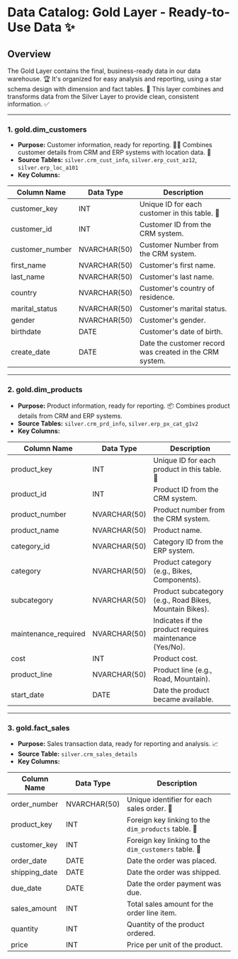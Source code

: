 # Data Catalog: Gold Layer - Ready-to-Use Data ✨

## Overview

The Gold Layer contains the final, business-ready data in our data warehouse. 🏆 It's organized for easy analysis and reporting, using a star schema design with dimension and fact tables. 🌟 This layer combines and transforms data from the Silver Layer to provide clean, consistent information. ✅

---

### 1. **gold.dim_customers**

- **Purpose:** Customer information, ready for reporting. 🧑‍💼 Combines customer details from CRM and ERP systems with location data. 📍
- **Source Tables:** `silver.crm_cust_info`, `silver.erp_cust_az12`, `silver.erp_loc_a101`
- **Key Columns:**

| Column Name   | Data Type | Description                                                                 |
|---------------|-----------|-----------------------------------------------------------------------------|
| customer_key  | INT       | Unique ID for each customer in this table. 🔑                                  |
| customer_id   | INT       | Customer ID from the CRM system.                                          |
| customer_number | NVARCHAR(50) | Customer Number from the CRM system.                                         |
| first_name    | NVARCHAR(50) | Customer's first name.                                                    |
| last_name     | NVARCHAR(50) | Customer's last name.                                                     |
| country       | NVARCHAR(50) | Customer's country of residence.                                          |
| marital_status| NVARCHAR(50) | Customer's marital status.                                                |
| gender        | NVARCHAR(50) | Customer's gender.                                                        |
| birthdate     | DATE      | Customer's date of birth.                                                   |
| create_date   | DATE      | Date the customer record was created in the CRM system.                      |

---

### 2. **gold.dim_products**

- **Purpose:** Product information, ready for reporting. 📦 Combines product details from CRM and ERP systems.
- **Source Tables:** `silver.crm_prd_info`, `silver.erp_px_cat_g1v2`
- **Key Columns:**

| Column Name         | Data Type | Description                                                                 |
|---------------------|-----------|-----------------------------------------------------------------------------|
| product_key         | INT       | Unique ID for each product in this table. 🔑                                  |
| product_id          | INT       | Product ID from the CRM system.                                         |
| product_number      | NVARCHAR(50) | Product number from the CRM system.                                             |
| product_name        | NVARCHAR(50) | Product name.                                                           |
| category_id         | NVARCHAR(50) | Category ID from the ERP system.                                           |
| category            | NVARCHAR(50) | Product category (e.g., Bikes, Components).                               |
| subcategory         | NVARCHAR(50) | Product subcategory (e.g., Road Bikes, Mountain Bikes).                    |
| maintenance_required| NVARCHAR(50) | Indicates if the product requires maintenance (Yes/No).                     |
| cost                | INT       | Product cost.                                                               |
| product_line        | NVARCHAR(50) | Product line (e.g., Road, Mountain).                                      |
| start_date          | DATE      | Date the product became available.                                          |

---

### 3. **gold.fact_sales**

- **Purpose:** Sales transaction data, ready for reporting and analysis. 📈
- **Source Table:** `silver.crm_sales_details`
- **Key Columns:**

| Column Name   | Data Type | Description                                                                 |
|---------------|-----------|-----------------------------------------------------------------------------|
| order_number  | NVARCHAR(50) | Unique identifier for each sales order. 🧾                                     |
| product_key   | INT       | Foreign key linking to the `dim_products` table. 🔑                             |
| customer_key  | INT       | Foreign key linking to the `dim_customers` table. 🔑                            |
| order_date    | DATE      | Date the order was placed.                                                  |
| shipping_date | DATE      | Date the order was shipped.                                                 |
| due_date      | DATE      | Date the order payment was due.                                             |
| sales_amount  | INT       | Total sales amount for the order line item.                                 |
| quantity      | INT       | Quantity of the product ordered.                                            |
| price         | INT       | Price per unit of the product.                                              |
